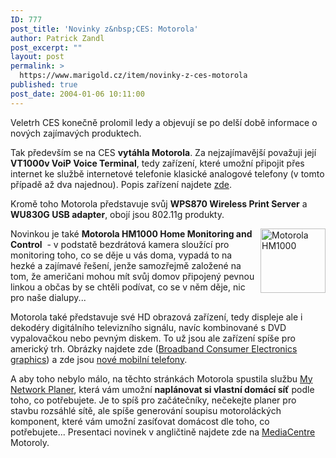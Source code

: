 ```yaml
---
ID: 777
post_title: 'Novinky z&nbsp;CES: Motorola'
author: Patrick Zandl
post_excerpt: ""
layout: post
permalink: >
  https://www.marigold.cz/item/novinky-z-ces-motorola
published: true
post_date: 2004-01-06 10:11:00
---
```

<P>Veletrh CES konečně prolomil ledy a objevují se po delší době informace o nových zajímavých produktech. </P>
<P>Tak především se na CES <STRONG>vytáhla Motorola</STRONG>. Za nejzajímavější považuji její <STRONG>VT1000v VoiP Voice Terminal</STRONG>, tedy zařízení, které umožní připojit přes internet ke službě internetové telefonie klasické analogové telefony (v tomto případě až dva najednou). Popis zařízení najdete <A href="http://broadband.motorola.com/noflash/vt1000.html" target=_blank>zde</A>.</P>
<P>Kromě toho Motorola představuje svůj <STRONG>WPS870 Wireless Print Server</STRONG> a <STRONG>WU830G USB adapter</STRONG>, obojí jsou 802.11g produkty. </P>
<P><IMG height=103 alt="Motorola HM1000" src="/wp-content/uploads/motorolahm1000_sm.jpg" width=104 align=right>Novinkou je také <STRONG>Motorola HM1000 Home Monitoring and Control</STRONG>&#160; - v podstatě bezdrátová kamera sloužící pro monitoring toho, co se děje u vás doma, vypadá to na hezké a zajímavé řešení, jenže samozřejmě založené na tom, že američani mohou mít svůj domov připojený pevnou linkou a občas by se chtěli podívat, co se v něm děje, nic pro naše dialupy... </P>
<P>Motorola také představuje své HD obrazová zařízení, tedy displeje ale i dekodéry digitálního televizního signálu, navíc kombinované s DVD vypalovačkou nebo pevným diskem. To už jsou ale zařízení spíše pro americký trh. Obrázky najdete zde (<A href="http://www.motorola.com/mediacenter/graphics/list/0,,53-1,00.html" target=_blank>Broadband Consumer Electronics graphics</A>) a zde jsou <A href="http://www.motorola.com/mediacenter/graphics/list/0,,54-1,00.html" target=_blank>nové mobilní telefony</A>.</P>
<P>A aby toho nebylo málo, na těchto stránkách Motorola spustila službu <A href="http://broadband.motorola.com/consumers/support/mynetworkplanner.asp">My Network Planer</A>, která vám umožní <STRONG>naplánovat si vlastní domácí síť</STRONG> podle toho, co potřebujete. Je to spíš pro začátečníky, nečekejte planer pro stavbu rozsáhlé sítě, ale spíše generování soupisu motoroláckých komponent, které vám umožní zasíťovat domácost dle toho, co potřebujete... Presentaci novinek v angličtině najdete zde na <A href="http://www.motorola.com/mediacenter/news/detail/0,,3714_3101_23,00.html" target=_blank>MediaCentre</A> Motoroly.</P>